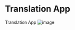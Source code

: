 # Translation App
 Translation App 
![image](https://github.com/hadartayar/Translation-App/assets/49910770/f575ec70-6b35-4987-8eab-979d98109151)
